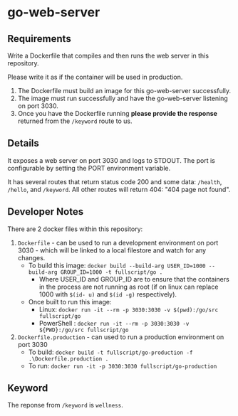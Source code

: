 # go-web-server

## Requirements

Write a Dockerfile that compiles and then runs the web server in this repository.  

Please write it as if the container will be used in production.  

1. The Dockerfile must build an image for this go-web-server successfully.
2. The image must run successfully and have the go-web-server listening on port 3030.
3. Once you have the Dockerfile running **please provide the response** returned from the `/keyword` route to us.  

## Details

It exposes a web server on port 3030 and logs to STDOUT.  The port is configurable by setting the PORT environment variable.  

It has several routes that return status code 200 and some data: `/health`, `/hello`, and `/keyword`. All other routes will return 404: "404 page not found".  

## Developer Notes
There are 2 docker files within this repository:
1. `Dockerfile` - can be used to run a development environment on port 3030 - which will be linked to a local filestore and watch for any changes.
    * To build this image: `docker build --build-arg USER_ID=1000 --build-arg GROUP_ID=1000 -t fullscript/go .`
        * Where USER_ID and GROUP_ID are to ensure that the containers in the process are not running as root (if on linux can replace 1000 with `$(id- u)` and `$(id -g)` respectively).
    * Once built to run this image: 
        * Linux: `docker run -it --rm -p 3030:3030 -v $(pwd):/go/src fullscript/go`  
        * PowerShell : `docker run -it --rm -p 3030:3030 -v ${PWD}:/go/src fullscript/go`
2. `Dockerfile.production` - can used to run a production environment on port 3030
    * To build: `docker build -t fullscript/go-production -f .\Dockerfile.production .`
    * To run: `docker run -it -p 3030:3030 fullscript/go-production`

## Keyword
The reponse from `/keyword` is `wellness`.